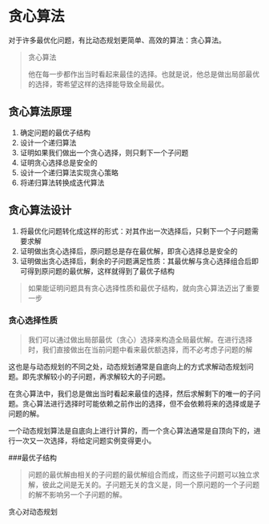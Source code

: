 # 贪心算法

对于许多最优化问题，有比动态规划更简单、高效的算法：贪心算法。

> 贪心算法
>
> 他在每一步都作出当时看起来最佳的选择。也就是说，他总是做出局部最优的选择，寄希望这样的选择能导致全局最优。

## 贪心算法原理

1. 确定问题的最优子结构
2. 设计一个递归算法
3. 证明如果我们做出一个贪心选择，则只剩下一个子问题
4. 证明贪心选择总是安全的
5. 设计一个递归算法实现贪心策略
6. 将递归算法转换成迭代算法

## 贪心算法设计

1. 将最优化问题转化成这样的形式：对其作出一次选择后，只剩下一个子问题需要求解
2. 证明做出贪心选择后，原问题总是存在最优解，即贪心选择总是安全的
3. 证明做出贪心选择后，剩余的子问题满足性质：其最优解与贪心选择组合后即可得到原问题的最优解，这样就得到了最优子结构

> 如果能证明问题具有贪心选择性质和最优子结构，就向贪心算法迈出了重要一步

### 贪心选择性质

> 我们可以通过做出局部最优（贪心）选择来构造全局最优解。在进行选择时，我们直接做出在当前问题中看来最优额选择，而不必考虑子问题的解

这也是与动态规划的不同之处，动态规划通常是自底向上的方式求解动态规划问题。即先求解较小的子问题，再求解较大的子问题。

在贪心算法中，我们总是做出当时看起来最佳的选择，然后求解剩下的唯一的子问题。贪心算法进行选择时可能依赖之前作出的选择，但不会依赖将来的选择或是子问题的解。

一个动态规划算法是自底向上进行计算的，而一个贪心算法通常是自顶向下的，进行一次又一次选择，将给定问题实例变得更小。

###最优子结构

> 问题的最优解由相关的子问题的最优解组合而成，而这些子问题可以独立求解，彼此之间是无关的。子问题无关的含义是，同一个原问题的一个子问题的解不影响另一个子问题的解。

贪心对动态规划

